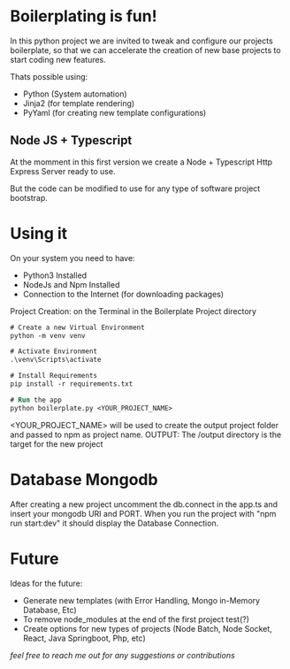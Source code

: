 # Boilerplating is fun!

In this python project we are invited to tweak and configure our projects boilerplate, so that we can accelerate the creation of new base projects to start coding new features.

Thats possible using:
- Python (System automation)
- Jinja2 (for template rendering)
- PyYaml (for creating new template configurations)

## Node JS + Typescript

At the momment in this first version we create a Node + Typescript Http Express Server ready to use.

But the code can be modified to use for any type of software project bootstrap.

# Using it
On your system you need to have:
- Python3 Installed
- NodeJs and Npm Installed
- Connection to the Internet (for downloading packages)

Project Creation:
on the Terminal in the Boilerplate Project directory
```ps
# Create a new Virtual Environment
python -m venv venv

# Activate Environment
.\venv\Scripts\activate  

# Install Requirements
pip install -r requirements.txt

# Run the app
python boilerplate.py <YOUR_PROJECT_NAME>

```

<YOUR_PROJECT_NAME> will be used to create the output project folder and passed to npm as project name.
OUTPUT: The /output directory is the target for the new project

# Database Mongodb

After creating a new project uncomment the db.connect in the app.ts and insert your mongodb URI and PORT. When you run the project with "npm run start:dev" it should display the Database Connection.

# Future
Ideas for the future:
- Generate new templates (with Error Handling, Mongo in-Memory Database, Etc) 
- To remove node_modules at the end of the first project test(?)
- Create options for new types of projects (Node Batch, Node Socket, React, Java Springboot, Php, etc) 

*feel free to reach me out for any suggestions or contributions*
